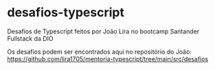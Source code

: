 # desafios-typescript
Desafios de Typescript feitos por João Lira no bootcamp Santander Fullstack da DIO

Os desafios podem ser encontrados aqui no repositório do João: https://github.com/lira1705/mentoria-typescript/tree/main/src/desafios
